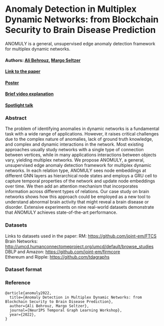 # Anomaly Detection in Multiplex Dynamic Networks: from Blockchain Security to Brain Disease Prediction 
ANOMULY is a general, unsupervised edge anomaly detection framework for multiplex dynamic networks.



#### Authors: [Ali Behrouz](https://abehrouz.github.io/), [Margo Seltzer](https://www.seltzer.com/margo/)
#### [Link to the paper](https://openreview.net/forum?id=UDGZDfwmay)
#### [Poster]()
#### [Brief video explanation]()
#### [Spotlight talk]()





### Abstract
The problem of identifying anomalies in dynamic networks is a fundamental task with a wide range of applications. However, it raises critical challenges due to the complex nature of anomalies,  lack of ground truth knowledge, and complex and dynamic interactions in the network. Most existing approaches usually study networks with a single type of connection between vertices, while in many applications interactions between objects vary, yielding multiplex networks. We propose ANOMULY, a general, unsupervised edge anomaly detection framework for multiplex dynamic networks. In each relation type, ANOMULY sees node embeddings at different GNN layers as hierarchical node states and employs a GRU cell to capture temporal properties of the network and update node embeddings over time. We then add an attention mechanism that incorporates information across different types of relations. Our case study on brain networks shows how this approach could be employed as a new tool to understand abnormal brain activity that might reveal a brain disease or disorder. Extensive experiments on nine real-world datasets demonstrate that ANOMULY achieves state-of-the-art performance.



### Datasets
Links to datasets used in the paper:
RM: https://github.com/joint-em/FTCS   
Brain Networks: http://umcd.humanconnectomeproject.org/umcd/default/browse_studies  
DBLP and Amazon: https://github.com/joint-em/firmcore  
Ethereum and Ripple: https://github.com/tdagraphs  


### Dataset format





### Reference

```
@article{anomuly2022,
  title={Anomaly Detection in Multiplex Dynamic Networks: from Blockchain Security to Brain Disease Prediction},
  author={Ali Behrouz, Margo Seltzer},
  journal={NeurIPS Temporal Graph Learning Workshop},
  year={2022},
}
```
